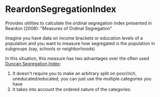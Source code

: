 # ReardonSegregationIndex
Provides utilities to calculate the ordinal segregation index presented in Reardon (2008): "Measures of Ordinal Segregation"

Imagine you have data on income brackets or education levels of a population and you want to measure how segregated is the population in subgroups
 (say, schools or neighborhoods)

In this situation, this measure has two advantages over the often used [Duncan Segregation Index](https://en.wikipedia.org/wiki/Duncan_Segregation_Index):

1. It doesn't require you to make an arbitrary split on poor/rich, uneducated/educated; you can just use the multiple categories you have
2. It takes into account the ordered nature of the categories.


